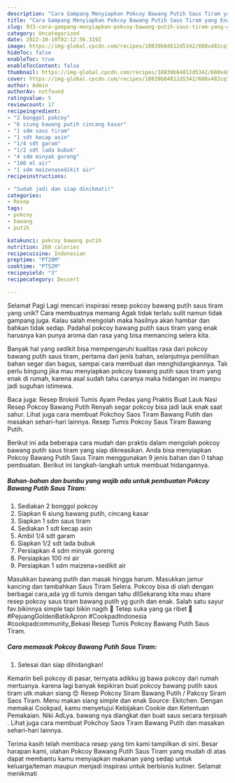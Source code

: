 ```yaml
---
description: "Cara Gampang Menyiapkan Pokcoy Bawang Putih Saus Tiram yang Enak, Lezat"
title: "Cara Gampang Menyiapkan Pokcoy Bawang Putih Saus Tiram yang Enak, Lezat"
slug: 933-cara-gampang-menyiapkan-pokcoy-bawang-putih-saus-tiram-yang-enak-lezat
category: Uncategorized
date: 2022-10-10T02:12:56.319Z
image: https://img-global.cpcdn.com/recipes/10839b84812d5342/680x482cq70/pokcoy-bawang-putih-saus-tiram-foto-resep-utama.jpg
hideToc: false
enableToc: true
enableTocContent: false
thumbnail: https://img-global.cpcdn.com/recipes/10839b84812d5342/680x482cq70/pokcoy-bawang-putih-saus-tiram-foto-resep-utama.jpg
cover: https://img-global.cpcdn.com/recipes/10839b84812d5342/680x482cq70/pokcoy-bawang-putih-saus-tiram-foto-resep-utama.jpg
author: Admin
authorAv: notfound
ratingvalue: 5
reviewcount: 17
recipeingredient:
- "2 bonggol pokcoy"
- "6 siung bawang putih cincang kasar"
- "1 sdm saus tiram"
- "1 sdt kecap asin"
- "1/4 sdt garam"
- "1/2 sdt lada bubuk"
- "4 sdm minyak goreng"
- "100 ml air"
- "1 sdm maizenasedikit air"
recipeinstructions:

- "Sudah jadi dan siap dinikmati!"
categories:
- Resep
tags:
- pokcoy
- bawang
- putih

katakunci: pokcoy bawang putih 
nutrition: 260 calories
recipecuisine: Indonesian
preptime: "PT20M"
cooktime: "PT52M"
recipeyield: "3"
recipecategory: Dessert

---
```



Selamat Pagi Lagi mencari inspirasi resep pokcoy bawang putih saus tiram yang unik? Cara membuatnya memang Agak tidak terlalu sulit namun tidak gampang juga. Kalau salah mengolah maka hasilnya akan hambar dan bahkan tidak sedap. Padahal pokcoy bawang putih saus tiram yang enak harusnya kan punya aroma dan rasa yang bisa memancing selera kita.


Banyak hal yang sedikit bisa mempengaruhi kualitas rasa dari pokcoy bawang putih saus tiram, pertama dari jenis bahan, selanjutnya pemilihan bahan segar dan bagus, sampai cara membuat dan menghidangkannya. Tak perlu bingung jika mau menyiapkan pokcoy bawang putih saus tiram yang enak di rumah, karena asal sudah tahu caranya maka hidangan ini mampu jadi suguhan istimewa.

Baca juga: Resep Brokoli Tumis Ayam Pedas yang Praktis Buat Lauk Nasi Resep Pokcoy Bawang Putih Renyah segar pokcoy bisa jadi lauk enak saat sahur. Lihat juga cara membuat Pokchoy Saos Tiram Bawang Putih dan masakan sehari-hari lainnya. Resep Tumis Pokcoy Saus Tiram Bawang Putih.


Berikut ini ada beberapa cara mudah dan praktis dalam mengolah pokcoy bawang putih saus tiram yang siap dikreasikan. Anda bisa menyiapkan Pokcoy Bawang Putih Saus Tiram menggunakan 9 jenis bahan dan 0 tahap pembuatan. Berikut ini langkah-langkah untuk membuat hidangannya.

<!--inarticleads1-->

##### Bahan-bahan dan bumbu yang wajib ada untuk pembuatan Pokcoy Bawang Putih Saus Tiram:

1. Sediakan 2 bonggol pokcoy
1. Siapkan 6 siung bawang putih, cincang kasar
1. Siapkan 1 sdm saus tiram
1. Sediakan 1 sdt kecap asin
1. Ambil 1/4 sdt garam
1. Siapkan 1/2 sdt lada bubuk
1. Persiapkan 4 sdm minyak goreng
1. Persiapkan 100 ml air
1. Persiapkan 1 sdm maizena+sedikit air


Masukkan bawang putih dan masak hingga harum. Masukkan jamur kancing dan tambahkan Saus Tiram Selera. Pokcoy bisa di olah dengan berbagai cara,ada yg di tumis dengan tahu dllSekarang kita mau share resep pokcoy saus tiram bawang putih yg gurih dan enak. Salah satu sayur fav.bikinnya simple tapi bikin nagih 🥰 Tetep suka yang ga ribet 🤣 #PejuangGoldenBatikApron #CookpadIndonesia #cookpadcommunity_Bekasi Resep Tumis Pokcoy Bawang Putih Saus Tiram. 

<!--inarticleads2-->

##### Cara memasak Pokcoy Bawang Putih Saus Tiram:


1. Selesai dan siap dihidangkan!

Kemarin beli pokcoy di pasar, ternyata adikku jg bawa pokcoy dari rumah mertuanya. karena lagi banyak kepikiran buat pokcoy bawang putih saus tiram utk makan siang 😍 Resep Pokcoy Siram Bawang Putih / Pakcoy Siram Saos Tiram. Menu makan siang simple dan enak Source: Ekitchen. Dengan memakai Cookpad, kamu menyetujui Kebijakan Cookie dan Ketentuan Pemakaian. Niki AdLya. bawang nya diangkat dan buat saus secara terpisah . Lihat juga cara membuat Pokchoy Saos Tiram Bawang Putih dan masakan sehari-hari lainnya. 

Terima kasih telah membaca resep yang tim kami tampilkan di sini. Besar harapan kami, olahan Pokcoy Bawang Putih Saus Tiram yang mudah di atas dapat membantu kamu menyiapkan makanan yang sedap untuk keluarga/teman maupun menjadi inspirasi untuk berbisnis kuliner. Selamat menikmati
